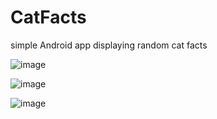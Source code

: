 # CatFacts
simple Android app displaying random cat facts

![image](https://user-images.githubusercontent.com/16528678/49168157-ec9e0d80-f304-11e8-8f1e-631fefb90a38.png)

![image](https://user-images.githubusercontent.com/16528678/49168040-b06aad00-f304-11e8-933c-317b1948ef24.png)

![image](https://user-images.githubusercontent.com/16528678/49168086-c7110400-f304-11e8-8815-567687e39113.png)
